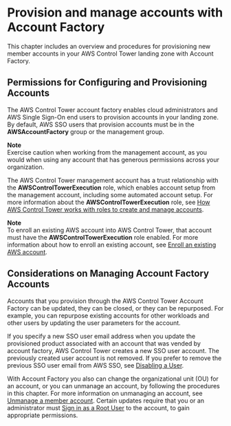 # Provision and manage accounts with Account Factory<a name="account-factory"></a>

This chapter includes an overview and procedures for provisioning new member accounts in your AWS Control Tower landing zone with Account Factory\.

## Permissions for Configuring and Provisioning Accounts<a name="configure-provision-new-account"></a>

The AWS Control Tower account factory enables cloud administrators and AWS Single Sign\-On end users to provision accounts in your landing zone\. By default, AWS SSO users that provision accounts must be in the **AWSAccountFactory** group or the management group\. 

**Note**  
Exercise caution when working from the management account, as you would when using any account that has generous permissions across your organization\.

The AWS Control Tower management account has a trust relationship with the **AWSControlTowerExecution** role, which enables account setup from the management account, including some automated account setup\. For more information about the **AWSControlTowerExecution** role, see [How AWS Control Tower works with roles to create and manage accounts](roles-how.md)\.

**Note**  
To enroll an existing AWS account into AWS Control Tower, that account must have the **AWSControlTowerExecution** role enabled\. For more information about how to enroll an existing account, see [Enroll an existing AWS account](enroll-account.md)\.

## Considerations on Managing Account Factory Accounts<a name="closing-and-repurposing"></a>

Accounts that you provision through the AWS Control Tower Account Factory can be updated, they can be closed, or they can be repurposed\. For example, you can repurpose existing accounts for other workloads and other users by updating the user parameters for the account\.

If you specify a new SSO user email address when you update the provisioned product associated with an account that was vended by account factory, AWS Control Tower creates a new SSO user account\. The previously created user account is not removed\. If you prefer to remove the previous SSO user email from AWS SSO, see [Disabling a User](https://docs.aws.amazon.com/singlesignon/latest/userguide/disableuser.html)\.

With Account Factory you also can change the organizational unit \(OU\) for an account, or you can unmanage an account, by following the procedures in this chapter\. For more information on unmanaging an account, see [Unmanage a member account](unmanage-account.md)\. Certain updates require that you or an administrator must [Sign in as a Root User](root-login.md) to the account, to gain appropriate permissions\.